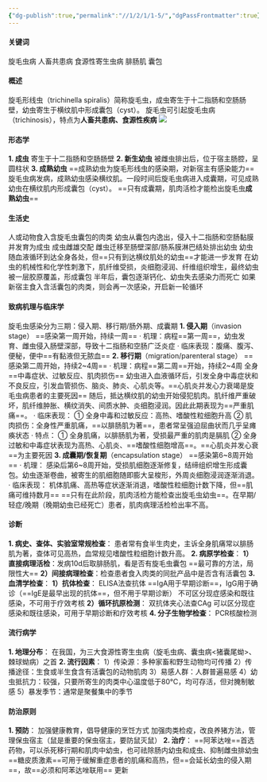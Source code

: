 ```yaml
---
{"dg-publish":true,"permalink":"//1/2/1/1-5/","dgPassFrontmatter":true}
---
```



#### 关键词
旋毛虫病 人畜共患病 食源性寄生虫病 腓肠肌 囊包
#### 概述
旋毛形线虫（trichinella spiralis）简称旋毛虫，成虫寄生于十二指肠和空肠肠壁，幼虫寄生于横纹肌中形成囊包（cyst）。
旋毛虫可引起旋毛虫病（trichinosis），特点为**人畜共患病、食源性疾病**
![](https://s1.vika.cn/space/2025/02/25/f315f44f238744e5a6b55226da157cf8)
#### 形态学
**1. 成虫**
寄生于十二指肠和空肠肠壁
**2. 新生幼虫**
被雌虫排出后，位于宿主肠腔，呈圆柱状
**3. 成熟幼虫**
==成熟幼虫为旋毛形线虫的感染期，对新宿主有感染能力==
旋毛虫病发病，成熟幼虫感染横纹肌。一段时间后旋毛虫病进入成囊期，可见成熟幼虫在横纹肌内形成囊包（cyst）。
==只有成囊期，肌肉活检才能检出旋毛虫**成熟幼虫**==
#### 生活史
人或动物食入含旋毛虫囊包的肉类
幼虫从囊包内逸出，侵入十二指肠和空肠黏膜并发育为成虫
成虫雌雄交配
雌虫迁移至肠壁深部/肠系膜淋巴结处排出幼虫
幼虫随血液循环到达全身各处，但==只有到达横纹肌处的幼虫==才能进一步发育
在幼虫的机械性和化学性刺激下，肌纤维受损，炎细胞浸润、纤维组织增生，最终幼虫被一层胶原覆盖，形成囊包
半年后，囊包逐渐钙化、幼虫失去感染力而死亡
如果新宿主食入含活囊包的肉类，则会再一次感染，开启新一轮循环
#### 致病机理与临床学
旋毛虫感染分为三期：侵入期、移行期/肠外期、成囊期
**1. 侵入期**（invasion stage） ==感染第一周开始，持续一周==
    · 机理：病程==第一周==，幼虫发育、雌虫侵入肠壁深部，导致十二指肠和空肠广泛炎症
    · 临床表现：腹痛、腹泻、便秘，便中==有黏液但无脓血==
**2. 移行期**（migration/parenteral stage） ==感染第二周开始，持续2~4周==
    · 机理：病程==第二周==开始，持续2~4周 全身==中毒症状、过敏反应、肌肉损伤==
      幼虫进入血液循环后，引发全身中毒症状和不良反应，引发血管损伤、脑炎、肺炎、心肌炎等。==心肌炎并发心力衰竭是旋毛虫病患者的主要死因==
      随后，抵达横纹肌的幼虫开始侵犯肌肉。肌纤维严重破坏，肌纤维肿胀、横纹消失、间质水肿、炎细胞浸润。因此此期表现为==严重肌痛==。
    · 临床表现：
      ① 全身中毒和过敏反应：高热、嗜酸性粒细胞升高
      ② 肌肉损伤：全身性严重肌痛，==以腓肠肌为著==，患者常呈强迫屈曲状而几乎呈瘫痪状态
    · 特点：
      ① 全身肌痛，以腓肠肌为著，受损最严重的肌肉是膈肌
      ② 全身过敏和中毒症状表现为高热、心肌炎、==嗜酸性细胞增高==。==心肌炎并发心衰==为主要死因
**3. 成囊期/恢复期**（encapsulation stage） ==感染第6~8周开始==
    · 机理：
      感染后第6~8周开始，受损肌细胞逐渐修复，结缔组织增生形成囊包。幼虫逐渐卷曲，被寄生的肌细胞随即膨大呈梭形，外周炎细胞浸润逐渐消退。
    · 临床表现：
      机体肌痛、高热等症状逐渐消退，嗜酸性粒细胞计数下降，但==肌痛可维持数月==
      ==只有在此阶段，肌肉活检方能检查出旋毛虫幼虫==。在早期/轻症/晚期（晚期幼虫已经死亡）患者，肌肉病理活检检出率不高。
#### 诊断
**1. 病史、查体、实验室常规检查**：
    患者常有食半生肉史，主诉全身肌痛常以腓肠肌为著，查体可见高热，血常规见嗜酸性粒细胞计数升高。
**2. 病原学检查**：
    **1）直接病理活检**：发病10d后取腓肠肌，看是否有旋毛虫囊包 ==最可靠的方法，局限性大==
    **2）间接病理检查**：检查患者食入肉类的同批产品中是否含有活囊包
**3. 血清学检查**：
    **1）抗体检查**：
         ELISA法查抗体
         ==IgA用于早期诊断==，IgG用于确诊（==IgE是最早出现的抗体==，但不用于早期诊断）
         不可区分现症感染和既往感染，不可用于疗效考核
    **2）循环抗原检测**：
         双抗体夹心法查CAg
         可以区分现症感染和既往感染，可用于早期诊断和疗效考核
**4. 分子生物学检查**：
    PCR核酸检测
#### 流行病学
**1. 地理分布**：
    在我国，为三大食源性寄生虫病（旋毛虫病、囊虫病<猪囊尾蚴>、棘球蚴病）之首
**2. 流行因素**：
    1）传染源：多种家畜和野生动物均可传播
    2）传播途径：生食或半生食含有活囊包的动物肌肉
    3）易感人群：人群普遍易感
    4）幼虫抵抗力：较强，只要所寄生的肉类中心温度低于80℃，均可存活，但对腌制敏感
    5）暴发季节：通常是聚餐集中的季节
#### 防治原则
**1. 预防**：
    加强健康教育，倡导健康的烹饪方式
    加强肉类检疫，改良养猪方法，管理保虫宿主（鼠是重要的保虫宿主，要防鼠灭鼠）
**2. 治疗**：
    ==阿苯达唑==首选药物，可以杀死移行期和肌肉中幼虫，也可祛除肠内幼虫和成虫、抑制雌虫排幼虫
    ==糖皮质激素==可用于缓解重症患者的肌痛和高热，但==会延长幼虫的侵入期==，故==必须和阿苯达唑联用==
更新